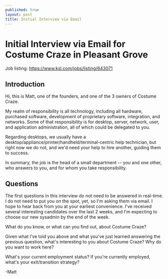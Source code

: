 ```yaml
---
published: true
layout: post
title: Initial Interview via Email
---
```


# Initial Interview via Email for Costume Craze in Pleasant Grove

Job listing: https://www.ksl.com/jobs/listing/643071

## Introduction

Hi, this is Matt, one of the founders, and one of the 3 owners of Costume Craze.

My realm of responsibility is all technology, including all hardware, purchased software, development of proprietary software, integration, and networks. Some of that responsibility is for desktop, server, network, user, and application administration, all of which could be delegated to you.

Regarding desktops, we usually have a desktop/appliance/printer/handheld/terminal-centric help technician, but right now we do not, and we'd need your help to hire another, guiding them to success.

In summary, the job is the head of a small department -- you and one other, who answers to you, and for whom you take responsibility.

## Questions

The first questions in this interview do not need to be answered in real-time. I do not need to put you on the spot, yet, so I'm asking them via email. I hope to hear back from you at your earliest convenience. I've received several interesting candidates over the last 2 weeks, and I'm expecting to choose our new sysadmin by the end of the week.

What do you know, or what can you find out, about Costume Craze?

Given what I've told you above and what you've just learned answering the previous question, what's interesting to you about Costume Craze? Why do you want to work here?

What's your current employment status? If you're currently employed, what's your exit/transition strategy?

-Matt


